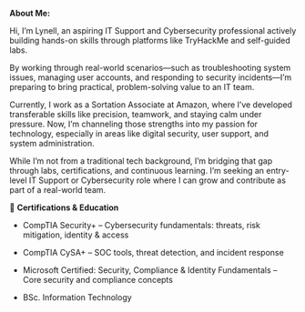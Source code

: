 **About Me:**

Hi, I’m Lynell, an aspiring IT Support and Cybersecurity professional actively building hands-on skills through platforms like TryHackMe and self-guided labs.

By working through real-world scenarios—such as troubleshooting system issues, managing user accounts, and responding to security incidents—I’m preparing to bring practical, problem-solving value to an IT team.

Currently, I work as a Sortation Associate at Amazon, where I’ve developed transferable skills like precision, teamwork, and staying calm under pressure. Now, I’m channeling those strengths into my passion for technology, especially in areas like digital security, user support, and system administration.

While I’m not from a traditional tech background, I’m bridging that gap through labs, certifications, and continuous learning. I’m seeking an entry-level IT Support or Cybersecurity role where I can grow and contribute as part of a real-world team.

💼 **Certifications & Education**

* CompTIA Security+ – Cybersecurity fundamentals: threats, risk mitigation, identity & access

* CompTIA CySA+ – SOC tools, threat detection, and incident response

* Microsoft Certified: Security, Compliance & Identity Fundamentals – Core security and  compliance concepts

* BSc. Information Technology



